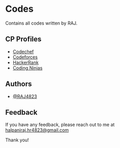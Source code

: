 
# Codes

Contains all codes written by RAJ. 


## CP Profiles

 - [Codechef](https://www.codechef.com/users/the_247)
 - [Codeforces](https://codeforces.com/profile/Raj_4)
 - [HackerRank](https://www.hackerrank.com/raj_4823)
 - [Coding Ninjas](https://www.codingninjas.com/codestudio/profile/92c4c4f1-b6ac-44ab-86cd-6cefd9071955)

## Authors

- [@RAJ4823](https://github.com/RAJ4823)

## Feedback

If you have any feedback, please reach out to me at halpaniraj.hr4823@gmail.com


Thank you!



